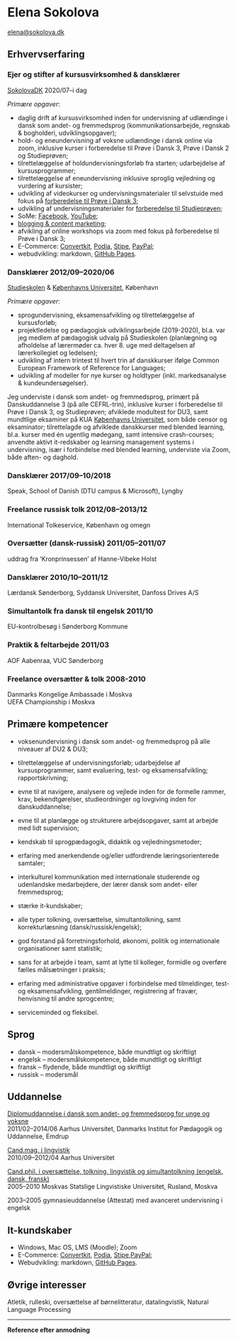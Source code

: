 # Elena Sokolova
[elena@sokolova.dk](mailto:elena@sokolova.dk)<br/>

## Erhvervserfaring

### Еjer og stifter af kursusvirksomhed & dansklærer 
[SokolovaDK](https://sokolova.dk) 2020/07–i dag 	

*Primære opgaver*:

* daglig drift af kursusvirksomhed inden for undervisning af udlændinge i dansk som andet- og fremmedsprog (kommunikationsarbejde, regnskab & bogholderi, udviklingsopgaver);
* hold- og eneundervisning af voksne udlændinge i dansk online via zoom, inklusive kurser i forberedelse til Prøve i Dansk 3, Prøve i Dansk 2 og Studieprøven;
* tilrettelæggelse af holdundervisningsforløb fra starten; udarbejdelse af kursusprogrammer; 
* tilrettelæggelse af eneundervisning inklusive sproglig vejledning og vurdering af kursister;
* udvikling af videokurser og undervisningsmaterialer til selvstuide med fokus på [forberedelse til Prøve i Dansk 3](about-a-self-study-video-course-forberedelse-til-about-skriftlig-fremstilling-i-prøve-dansk-3.md);
* udvikling af undervisningsmaterialer for [forberedelse til Studieprøven](https://sokolova.dk/grammar-and-vocabulary-tips-for-describing-data-in-the-essay-at-studieprøven);
* SoMe: [Facebook](https://www.facebook.com/elena.sokolova.92798072/), [YouTube](https://www.youtube.com/channel/UC9Y6VV8O3UrWC-A0WMlWxNw);
* [blogging & content marketing](https://sokolova.dk/#blog);
* afvikling af online workshops via zoom med fokus på forberedelse til Prøve i Dansk 3; 
* E-Commerce: [Convertkit](https://convertkit.com), [Podia](https://elenasokolova.podia.com), [Stipe](https://stripe.com/en-dk), [PayPal](https://www.paypal.com/dk/home);
* webudvikling: markdown, [GitHub Pages](https://github.com/lenesk/sokolova.dk).


### Dansklærer 2012/09–2020/06		
[Studieskolen](http://www.studieskolen.dk/) & [Københavns Universitet](http://nors.ku.dk/english/education/danish_courses/), København 

*Primære opgaver*:

* sprogundervisning, eksamensafvikling og tilrettelæggelse af kursusforløb; 
* projektledelse og pædagogisk udviklingsarbejde (2019-2020), bl.a. var jeg medlem af pædagogisk udvalg på Studieskolen (planlægning og afholdelse af lærermøder ca. hver 8. uge med deltagelsen af lærerkollegiet og ledelsen); 
* udvikling af intern trintest til hvert trin af danskkurser ifølge Common European Framework of Reference for Languages;
* udvikling af modeller for nye kurser og holdtyper (inkl. markedsanalyse & kundeundersøgelser).

Jeg underviste i dansk som andet- og fremmedsprog, primært på Danskuddannelse 3 (på alle CEFRL-trin), inklusive kurser i forberedelse til Prøve i Dansk 3, og Studieprøven; afviklede modultest for DU3, samt mundtlige eksaminer på KUA [Københavns Universitet](http://nors.ku.dk/english/education/danish_courses/), som både censor og eksaminator; tilrettelagde og afviklede danskkurser med blended learning, bl.a. kurser med én ugentlig mødegang, samt intensive crash-courses; anvendte aktivt it-redskaber og learning management systems i undervisning, især i forbindelse med blended learning, underviste via Zoom, både aften- og daghold. 

### Dansklærer 2017/09–10/2018
Speak, School of Danish (DTU campus & Microsoft), Lyngby

### Freelance russisk tolk 2012/08–2013/12 
International Tolkeservice, København og omegn

### Oversætter (dansk-russisk) 2011/05–2011/07	
uddrag fra ‘Kronprinsessen’ af Hanne-Vibeke Holst

### Dansklærer 2010/10–2011/12
Lærdansk Sønderborg, Syddansk Universitet, Danfoss Drives A/S

### Simultantolk fra dansk til engelsk 2011/10
EU-kontrolbesøg i Sønderborg Kommune

### Praktik & feltarbejde 2011/03
AOF Aabenraa, VUC Sønderborg 

### Freelance oversætter & tolk 2008-2010
Danmarks Kongelige Ambassade i Moskva<br/>
UEFA Championship i Moskva

## Primære kompetencer

* voksenundervisning i dansk som andet- og fremmedsprog på alle niveauer af DU2 & DU3;

* tilrettelæggelse af undervisningsforløb; udarbejdelse af kursusprogrammer, samt evaluering, test- og eksamensafvikling; rapportskrivning;

* evne til at navigere, analysere og vejlede inden for de formelle rammer, krav, bekendtgørelser, studieordninger og lovgiving inden for danskuddannelse;

* evne til at planlægge og strukturere arbejdsopgaver, samt at arbejde med lidt supervision;

* kendskab til sprogpædagogik, didaktik og vejledningsmetoder;

* erfaring med anerkendende og/eller udfordrende læringsorienterede samtaler;

* interkulturel kommunikation med internationale studerende og udenlandske medarbejdere, der lærer dansk som andet- eller fremmedsprog; 

* stærke it-kundskaber; 

* alle typer tolkning, oversættelse, simultantolkning, samt korrekturlæsning (dansk/russisk/engelsk); 

* god forstand på forretningsforhold, økonomi, politik og internationale organisationer samt statistik;

* sans for at arbejde i team, samt at lytte til kolleger, formidle og overføre fælles målsætninger i praksis;

* erfaring med administrative opgaver i forbindelse med tilmeldinger, test- og eksamensafvikling, gentilmeldinger, registrering af fravær, henvisning til andre sprogcentre; 

* serviceminded og fleksibel.

## Sprog

* dansk – modersmålskompetence, både mundtligt og skriftligt
* engelsk – modersmålskompetence, både mundtligt og skriftligt 
* fransk – flydende, både mundtligt og skriftligt
* russisk – modersmål

## Uddannelse
[Diplomuddannelse i dansk som andet- og fremmedsprog for unge og voksne](http://edu.au.dk/uddannelse/kurserogefteruddannelse/dansksomandetsprog/)<br/>
2011/02–2014/06 Aarhus Universitet, Danmarks Institut for Pædagogik og Uddannelse, Emdrup

[Cand.mag. i lingvistik](http://kandidat.au.dk/lingvistik/)<br/>
2010/09–2012/04 Aarhus Universitet

[Cand.phil. i oversættelse, tolkning, lingvistik og simultantolkning
(engelsk, dansk, fransk)](https://www.linguanet.ru/en/studies/programmes-courses/masters/linguistics-45-04-02-translation-and-interpreting-studies/)<br/>
2005–2010 Moskvas Statslige Lingvistiske Universitet, Rusland, Moskva

2003–2005 gymnasieuddannelse (Attestat) med avanceret undervisning i engelsk

## It-kundskaber

* Windows, Mac OS, LMS (Moodle); Zoom
* E-Commerce: [Convertkit](https://convertkit.com), [Podia](https://elenasokolova.podia.com), [Stipe](https://stripe.com/en-dk),[PayPal](https://www.paypal.com/dk/home);
* Webudvikling: markdown, [GitHub Pages](https://github.com/lenesk/sokolova.dk).

## Øvrige interesser

Atletik, rulleski, oversættelse af børnelitteratur, datalingvistik, Natural Language Processing

* * *

**Reference efter anmodning**




